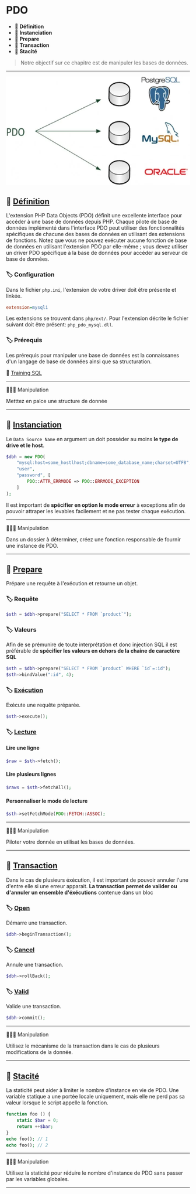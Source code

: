 # PDO

*  🔖 **Définition**
*  🔖 **Instanciation**
*  🔖 **Prepare**
*  🔖 **Transaction**
*  🔖 **Stacité**

> Notre objectif sur ce chapitre est de manipuler les bases de données.

___

![image](./resources/pdo.jpg)

## 📑 [Définition](https://www.php.net/manual/fr/book.pdo.php)

L'extension PHP Data Objects (PDO) définit une excellente interface pour accéder à une base de données depuis PHP. Chaque pilote de base de données implémenté dans l'interface PDO peut utiliser des fonctionnalités spécifiques de chacune des bases de données en utilisant des extensions de fonctions. Notez que vous ne pouvez exécuter aucune fonction de base de données en utilisant l'extension PDO par elle-même ; vous devez utiliser un driver PDO spécifique à la base de données pour accéder au serveur de base de données. 

### 🏷️ **Configuration**

Dans le fichier `php.ini`, l'extension de votre driver doit être présente et linkée.

```ini
extension=mysqli
```
Les extensions se trouvent dans `php/ext/`. Pour l'extension décrite le fichier suivant doit être présent: `php_pdo_mysql.dll`.

### 🏷️ **Prérequis**

Les prérequis pour manipuler une base de données est la connaissanes d'un langage de base de données ainsi que sa structuration.

🔗 [Training SQL](https://github.com/seeren-training/SQL/wiki)

___

👨🏻‍💻 Manipulation

Metttez en palce une structure de donnée

___

## 📑 [Instanciation](https://www.php.net/manual/fr/pdo.construct.php)

Le `Data Source Name` en argument un doit posséder au moins **le type de drive et le host**.

```php
$dbh = new PDO(
    "mysql:host=some_hostlhost;dbname=some_database_name;charset=UTF8",
    "user",
    "password", [
        PDO::ATTR_ERRMODE => PDO::ERRMODE_EXCEPTION
    ]
);
```

Il est important de **spécifier en option le mode erreur** à exceptions afin de pouvoir attraper les levables facilement et ne pas tester chaque exécution.

___

👨🏻‍💻 Manipulation

Dans un dossier à déterminer, créez une fonction responsable de fournir une instance de PDO.

___

## 📑 [Prepare](https://www.php.net/manual/fr/pdo.prepare.php)

 Prépare une requête à l'exécution et retourne un objet.
 
### 🏷️ **Requête**

```php
$sth = $dbh->prepare("SELECT * FROM `product`");
```

### 🏷️ **Valeurs**

Afin de se prémunire de toute interprétation et donc injection SQL il est préférable de **spécifier les valeurs en dehors de la chaine de caractère SQL**

```php
$sth = $dbh->prepare("SELECT * FROM `product` WHERE `id`=:id");
$sth->bindValue(":id", 4);
```

### 🏷️ **[Exécution](https://www.php.net/manual/fr/pdostatement.execute.php)**

Exécute une requête préparée.
```php
$sth->execute();
```

### 🏷️ **[Lecture](https://www.php.net/manual/fr/pdostatement.execute.php)**

#### Lire une ligne

```php
$raw = $sth->fetch();
```

#### Lire plusieurs lignes

```php
$raws = $sth->fetchAll();
```

#### Personnaliser le mode de lecture

```php
$sth->setFetchMode(PDO::FETCH::ASSOC);
```

___

👨🏻‍💻 Manipulation

Piloter votre donnée en utilisat les bases de données.

___

## 📑 [Transaction](https://www.php.net/manual/fr/pdo.transactions.php)


Dans le cas de plusieurs éxécution, il est important de pouvoir annuler l'une d'entre elle si une erreur apparait. **La transaction permet de valider ou d'annuler un ensemble d'éxécutions** contenue dans un bloc

### 🏷️ **[Open](https://www.php.net/manual/fr/pdo.begintransaction.php)**

Démarre une transaction.

```php
$dbh->beginTransaction();
```

### 🏷️ **[Cancel](https://www.php.net/manual/fr/pdo.rollback.php)**

Annule une transaction.

```php
$dbh->rollBack();
```

### 🏷️ **[Valid](https://www.php.net/manual/fr/pdo.commit.php)**

Valide une transaction.

```php
$dbh->commit();
```

___

👨🏻‍💻 Manipulation

Utilisez le mécanisme de la transaction dans le cas de plusieurs modifications de la donnée.

___

## 📑 [Stacité](https://www.php.net/manual/fr/language.variables.scope.php#language.variables.scope.static)

La staticité peut aider à limiter le nombre d'instance en vie de PDO. Une variable statique a une portée locale uniquement, mais elle ne perd pas sa valeur lorsque le script appelle la fonction.

```php
function foo () {
    static $bar = 0;
    return ++$bar;
}
echo foo(); // 1
echo foo(); // 2
```

___

👨🏻‍💻 Manipulation

Utilisez la staticité pour réduire le nombre d'instance de PDO sans passer par les variables globales.

___